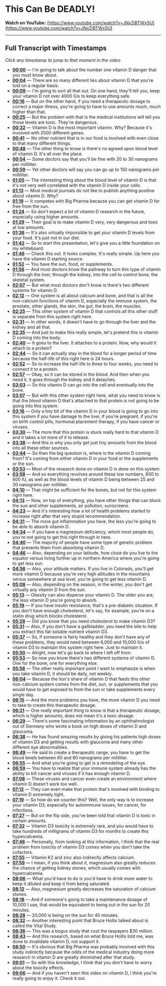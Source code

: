 # This Can Be DEADLY!

**Watch on YouTube:** [https://www.youtube.com/watch?v=JNxZiBTWxSU](https://www.youtube.com/watch?v=JNxZiBTWxSU)

---

## Full Transcript with Timestamps

*Click any timestamp to jump to that moment in the video*

- **[00:00](https://www.youtube.com/watch?v=JNxZiBTWxSU&t=0s)** — I'm going to talk about the number one vitamin D danger that you must know about.
- **[00:04](https://www.youtube.com/watch?v=JNxZiBTWxSU&t=4s)** — There are so many different lies about vitamin D that you're told on a regular basis.
- **[00:09](https://www.youtube.com/watch?v=JNxZiBTWxSU&t=9s)** — I'm going to sort all that out. On one hand, they'll tell you, keep your vitamin D not over 4000 IUs to keep everything safe.
- **[00:16](https://www.youtube.com/watch?v=JNxZiBTWxSU&t=16s)** — But on the other hand, if you need a therapeutic dosage to correct a major illness, you're going to have to use amounts much, much higher than that.
- **[00:25](https://www.youtube.com/watch?v=JNxZiBTWxSU&t=25s)** — But the problem with that is the medical institutions will tell you those levels are toxic. They're dangerous.
- **[00:32](https://www.youtube.com/watch?v=JNxZiBTWxSU&t=32s)** — Vitamin D is the most important vitamin. Why? Because it's involved with 2500 different genes.
- **[00:41](https://www.youtube.com/watch?v=JNxZiBTWxSU&t=41s)** — No other nutrient that is in our food is involved with even close to that many different things.
- **[00:48](https://www.youtube.com/watch?v=JNxZiBTWxSU&t=48s)** — The other thing to know is there's no agreed upon blood level of vitamin D. It's all over the place.
- **[00:54](https://www.youtube.com/watch?v=JNxZiBTWxSU&t=54s)** — Some doctors say that you'll be fine with 20 to 30 nanograms per milliliter.
- **[00:59](https://www.youtube.com/watch?v=JNxZiBTWxSU&t=59s)** — Yet other doctors will say you can go up to 150 nanograms per milliliter.
- **[01:05](https://www.youtube.com/watch?v=JNxZiBTWxSU&t=65s)** — The interesting thing about the blood level of vitamin D is that it's not very well correlated with the vitamin D inside your cells.
- **[01:13](https://www.youtube.com/watch?v=JNxZiBTWxSU&t=73s)** — Most medical journals do not like to publish anything positive about vitamin D. Why?
- **[01:19](https://www.youtube.com/watch?v=JNxZiBTWxSU&t=79s)** — It competes with Big Pharma because you can get vitamin D for free from the sun.
- **[01:24](https://www.youtube.com/watch?v=JNxZiBTWxSU&t=84s)** — So don't expect a lot of vitamin D research in the future, especially using higher amounts.
- **[01:29](https://www.youtube.com/watch?v=JNxZiBTWxSU&t=89s)** — Their goal is to make vitamin D very, very dangerous and toxic at low amounts.
- **[01:36](https://www.youtube.com/watch?v=JNxZiBTWxSU&t=96s)** — It's also virtually impossible to get your vitamin D levels from your food. It's just not in our diet.
- **[01:42](https://www.youtube.com/watch?v=JNxZiBTWxSU&t=102s)** — So to start this presentation, let's give you a little foundation on my whiteboard.
- **[01:46](https://www.youtube.com/watch?v=JNxZiBTWxSU&t=106s)** — Check this out. It looks complex. It's really simple. Up here you have the vitamin D starting source.
- **[01:52](https://www.youtube.com/watch?v=JNxZiBTWxSU&t=112s)** — You have the sun, food, or supplements.
- **[01:56](https://www.youtube.com/watch?v=JNxZiBTWxSU&t=116s)** — And most doctors know the pathway to turn this type of vitamin D through the liver, through the kidney, into the cell to control bone, the skeletal system.
- **[02:07](https://www.youtube.com/watch?v=JNxZiBTWxSU&t=127s)** — But what most doctors don't know is there's two different systems for vitamin D.
- **[02:12](https://www.youtube.com/watch?v=JNxZiBTWxSU&t=132s)** — One system is all about calcium and bone, and that is all the non-calcium functions of vitamin D, especially the immune system, the prostate, other glands, the skin, the gut, the brain, the muscles.
- **[02:25](https://www.youtube.com/watch?v=JNxZiBTWxSU&t=145s)** — This other system of vitamin D that controls all this other stuff is separate from this system right here.
- **[02:31](https://www.youtube.com/watch?v=JNxZiBTWxSU&t=151s)** — In other words, it doesn't have to go through the liver and the kidney and all that.
- **[02:35](https://www.youtube.com/watch?v=JNxZiBTWxSU&t=155s)** — And just to make this really simple, let's pretend this is vitamin D coming into the body.
- **[02:40](https://www.youtube.com/watch?v=JNxZiBTWxSU&t=160s)** — It goes to the liver. It attaches to a protein. Now, why would it attach to a protein?
- **[02:44](https://www.youtube.com/watch?v=JNxZiBTWxSU&t=164s)** — So it can actually stay in the blood for a longer period of time because the half-life of this right here is 24 hours.
- **[02:52](https://www.youtube.com/watch?v=JNxZiBTWxSU&t=172s)** — So to increase the half-life to three to four weeks, you need to connect it to a protein.
- **[02:57](https://www.youtube.com/watch?v=JNxZiBTWxSU&t=177s)** — Okay, so it can be stored in the blood. And then when you need it, it goes through the kidney and it detaches.
- **[03:03](https://www.youtube.com/watch?v=JNxZiBTWxSU&t=183s)** — So this vitamin D can go into the cell and eventually into the bone.
- **[03:07](https://www.youtube.com/watch?v=JNxZiBTWxSU&t=187s)** — But with this other system right here, what you need to know is that the blood vitamin D that's attached to that protein is not going to be going into this system.
- **[03:16](https://www.youtube.com/watch?v=JNxZiBTWxSU&t=196s)** — Only a tiny bit of the vitamin D in your blood is going to go into this system if you have damage to the liver, if you're pregnant, if you're on birth control pills, hormonal placement therapy, if you have cancer or viruses.
- **[03:30](https://www.youtube.com/watch?v=JNxZiBTWxSU&t=210s)** — The more that this protein is stuck really hard to that vitamin D and it takes a lot more of it to release.
- **[03:38](https://www.youtube.com/watch?v=JNxZiBTWxSU&t=218s)** — And this is why you only get just tiny amounts from the blood into all these other sources.
- **[03:44](https://www.youtube.com/watch?v=JNxZiBTWxSU&t=224s)** — So then the big question is, where is the vitamin D coming from? It's coming from either vitamin D in your food or the supplements or the sun.
- **[03:53](https://www.youtube.com/watch?v=JNxZiBTWxSU&t=233s)** — Most of the research done on vitamin D is done on this system.
- **[03:58](https://www.youtube.com/watch?v=JNxZiBTWxSU&t=238s)** — And so everything revolves around these low numbers, 600 to 800 IU, as well as the blood levels of vitamin D being between 25 and 30 nanograms per milliliter.
- **[04:10](https://www.youtube.com/watch?v=JNxZiBTWxSU&t=250s)** — That might be sufficient for the bones, but not for this system right here.
- **[04:13](https://www.youtube.com/watch?v=JNxZiBTWxSU&t=253s)** — Now, on top of everything, you have other things that can block the sun and other supplements, air pollution, sunscreens.
- **[04:23](https://www.youtube.com/watch?v=JNxZiBTWxSU&t=263s)** — And it's interesting how a lot of health problems started to increase right after that very stupid recommendation.
- **[04:31](https://www.youtube.com/watch?v=JNxZiBTWxSU&t=271s)** — The more gut inflammation you have, the less you're going to be able to absorb vitamin D.
- **[04:34](https://www.youtube.com/watch?v=JNxZiBTWxSU&t=274s)** — If you have a magnesium deficiency, which most people do, you're not going to get this right through in here.
- **[04:40](https://www.youtube.com/watch?v=JNxZiBTWxSU&t=280s)** — The majority of people have some type of genetic problem that prevents them from absorbing vitamin D.
- **[04:46](https://www.youtube.com/watch?v=JNxZiBTWxSU&t=286s)** — Also, depending on your latitude, how close do you live to the equator versus living further up in northern America where you're going to get less sun.
- **[04:56](https://www.youtube.com/watch?v=JNxZiBTWxSU&t=296s)** — Also, your altitude matters. If you live in Colorado, you'll get more vitamin D because you're very high altitudes in the mountains versus somewhere at sea level, you're going to get less vitamin D.
- **[05:08](https://www.youtube.com/watch?v=JNxZiBTWxSU&t=308s)** — Also, depending on the season, in the winter, you don't get virtually any vitamin D from the sun.
- **[05:13](https://www.youtube.com/watch?v=JNxZiBTWxSU&t=313s)** — Obesity can also disperse your vitamin D. The older you are, the less vitamin D you're going to absorb.
- **[05:19](https://www.youtube.com/watch?v=JNxZiBTWxSU&t=319s)** — If you have insulin resistance, that's a pre-diabetic situation. If you don't have enough cholesterol, let's say, for example, you're on a statin drug which blocks cholesterol.
- **[05:28](https://www.youtube.com/watch?v=JNxZiBTWxSU&t=328s)** — Did you know that you need cholesterol to make vitamin D3?
- **[05:31](https://www.youtube.com/watch?v=JNxZiBTWxSU&t=331s)** — Also, if you don't have a gallbladder, you need the bile to help you extract this fat-soluble nutrient vitamin D3.
- **[05:37](https://www.youtube.com/watch?v=JNxZiBTWxSU&t=337s)** — So, if someone is fairly healthy and they don't have any of these problems, they would need between 6,000 and 10,000 IUs of vitamin D3 to maintain this system right here. Just to maintain it.
- **[05:50](https://www.youtube.com/watch?v=JNxZiBTWxSU&t=350s)** — Alright, now let's go back to where I left off from.
- **[05:53](https://www.youtube.com/watch?v=JNxZiBTWxSU&t=353s)** — So now you know there's two different systems of vitamin D. One for the bone, one for everything else.
- **[05:58](https://www.youtube.com/watch?v=JNxZiBTWxSU&t=358s)** — The other really important point I want to emphasize is when you take vitamin D, it should be daily, not weekly.
- **[06:04](https://www.youtube.com/watch?v=JNxZiBTWxSU&t=364s)** — Because the lion's share of vitamin D that feeds this other non-calcium system comes from the diet, sun, or supplements that you would have to get exposed to from the sun or take supplements every single day.
- **[06:15](https://www.youtube.com/watch?v=JNxZiBTWxSU&t=375s)** — And the more problems you have, the more vitamin D you need to take to create this therapeutic dosage.
- **[06:21](https://www.youtube.com/watch?v=JNxZiBTWxSU&t=381s)** — One really important thing to know is that a therapeutic dosage, which is higher amounts, does not mean it's a toxic dosage.
- **[06:29](https://www.youtube.com/watch?v=JNxZiBTWxSU&t=389s)** — There's some fascinating information by an ophthalmologist out of Germany who wrote a book on high doses of vitamin D and glaucoma.
- **[06:38](https://www.youtube.com/watch?v=JNxZiBTWxSU&t=398s)** — He has found amazing results by giving his patients high doses of vitamin D3 and getting results with glaucoma and many other different eye abnormalities.
- **[06:49](https://www.youtube.com/watch?v=JNxZiBTWxSU&t=409s)** — He said to create a therapeutic range, you have to get the blood levels between 60 and 80 nanograms per milliliter.
- **[06:55](https://www.youtube.com/watch?v=JNxZiBTWxSU&t=415s)** — And what you're going to get is a remodeling of the eye.
- **[06:59](https://www.youtube.com/watch?v=JNxZiBTWxSU&t=419s)** — You have to realize that your immune system already has the ability to kill cancer and viruses if it has enough vitamin D.
- **[07:08](https://www.youtube.com/watch?v=JNxZiBTWxSU&t=428s)** — These viruses and cancer even create an environment where vitamin D doesn't work too well.
- **[07:12](https://www.youtube.com/watch?v=JNxZiBTWxSU&t=432s)** — They can even make that protein that's involved with binding to vitamin D extremely tight.
- **[07:19](https://www.youtube.com/watch?v=JNxZiBTWxSU&t=439s)** — So how do we counter this? Well, the only way is to increase your vitamin D3, especially for autoimmune issues, for cancer, for infections.
- **[07:27](https://www.youtube.com/watch?v=JNxZiBTWxSU&t=447s)** — But on the flip side, you've been told that vitamin D is toxic in certain amounts.
- **[07:32](https://www.youtube.com/watch?v=JNxZiBTWxSU&t=452s)** — Vitamin D3 toxicity is extremely rare, and you would have to take hundreds of milligrams of vitamin D3 for months to create this hypercalcemia.
- **[07:46](https://www.youtube.com/watch?v=JNxZiBTWxSU&t=466s)** — Personally, from looking at this information, I think that the real problem from toxicity of vitamin D3 comes when you don't take the cofactors.
- **[07:55](https://www.youtube.com/watch?v=JNxZiBTWxSU&t=475s)** — Vitamin K2 and zinc also indirectly affects calcium.
- **[07:59](https://www.youtube.com/watch?v=JNxZiBTWxSU&t=479s)** — I mean, if you think about it, magnesium also greatly reduces the chance of getting kidney stones, which usually comes with hypercalcemia.
- **[08:06](https://www.youtube.com/watch?v=JNxZiBTWxSU&t=486s)** — What you'd have to do is you'd have to drink more water to keep it diluted and keep it from being saturated.
- **[08:12](https://www.youtube.com/watch?v=JNxZiBTWxSU&t=492s)** — Also, magnesium greatly decreases the saturation of calcium stones.
- **[08:18](https://www.youtube.com/watch?v=JNxZiBTWxSU&t=498s)** — And if someone's going to take a maintenance dosage of 10,000 I use, that would be equivalent to being out in the sun for 20 minutes.
- **[08:28](https://www.youtube.com/watch?v=JNxZiBTWxSU&t=508s)** — 20,000 is being on the sun for 40 minutes.
- **[08:32](https://www.youtube.com/watch?v=JNxZiBTWxSU&t=512s)** — Another interesting point that Bruce Hollis talked about is called the Vital Study.
- **[08:36](https://www.youtube.com/watch?v=JNxZiBTWxSU&t=516s)** — This was a bogus study that cost the taxpayers $30 million.
- **[08:43](https://www.youtube.com/watch?v=JNxZiBTWxSU&t=523s)** — And this research, based on what Bruce Hollis told me, was done to invalidate vitamin D, not support it.
- **[08:50](https://www.youtube.com/watch?v=JNxZiBTWxSU&t=530s)** — It's obvious that Big Pharma was probably involved with this study indirectly because the odds of the medical industry doing more research in vitamin D are greatly diminished after that study.
- **[09:01](https://www.youtube.com/watch?v=JNxZiBTWxSU&t=541s)** — So with this knowledge, I think that you don't have to worry about the toxicity effects.
- **[09:06](https://www.youtube.com/watch?v=JNxZiBTWxSU&t=546s)** — And if you haven't seen this video on vitamin D, I think you're really going to enjoy it. Check it out.
